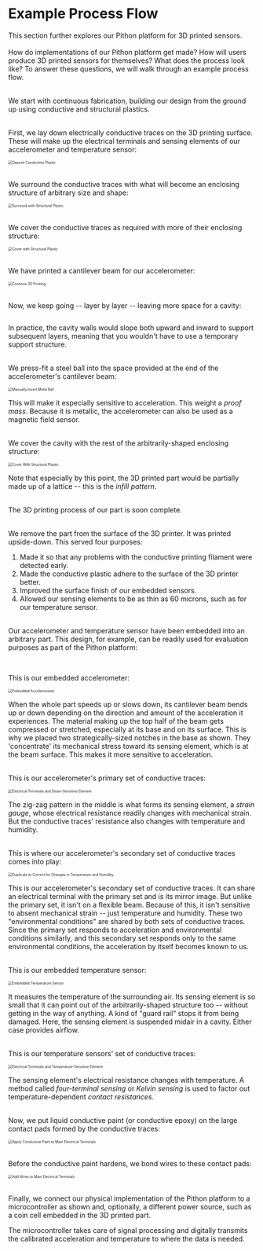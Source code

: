 # Example Process Flow

This section further explores our Pithon platform for 3D printed sensors. \
​ \
How do implementations of our Pithon platform get made? How will users produce 3D printed sensors for themselves? What does the process look like? To answer these questions, we will walk through an example process flow. \
​

We start with continuous fabrication, building our design from the ground up using conductive and structural plastics. \
​

First, we lay down electrically conductive traces on the 3D printing surface. These will make up the electrical terminals and sensing elements of our accelerometer and temperature sensor:

<img src="https://raw.githubusercontent.com/keeganmjgreen/3D-Printed-Sensors-Manual-Demo/main/img/Example-Process-Flow/Figure%20(1).png" alt="Deposit Conductive Plastic" style="zoom:50%;" /> \
​

We surround the conductive traces with what will become an enclosing structure of arbitrary size and shape:

<img src="https://raw.githubusercontent.com/keeganmjgreen/3D-Printed-Sensors-Manual-Demo/main/img/Example-Process-Flow/Figure%20(2).png" alt="Surround with Structural Plastic" style="zoom:50%;" /> \
​

We cover the conductive traces as required with more of their enclosing structure:

<img src="https://raw.githubusercontent.com/keeganmjgreen/3D-Printed-Sensors-Manual-Demo/main/img/Example-Process-Flow/Figure%20(3).png" alt="Cover with Structural Plastic" style="zoom:50%;" /> \
​

We have printed a cantilever beam for our accelerometer:

<img src="https://raw.githubusercontent.com/keeganmjgreen/3D-Printed-Sensors-Manual-Demo/main/img/Example-Process-Flow/Figure%20(4).png" alt="Continue 3D Printing" style="zoom:50%;" /> \
​

Now, we keep going -- layer by layer -- leaving more space for a cavity:

<img src="https://raw.githubusercontent.com/keeganmjgreen/3D-Printed-Sensors-Manual-Demo/main/img/Example-Process-Flow/Figure%20(5).png" alt="" style="zoom:50%;" /> 

In practice, the cavity walls would slope both upward and inward to support subsequent layers, meaning that you wouldn't have to use a temporary support structure. \
​

We press-fit a steel ball into the space provided at the end of the accelerometer's cantilever beam:

<img src="https://raw.githubusercontent.com/keeganmjgreen/3D-Printed-Sensors-Manual-Demo/main/img/Example-Process-Flow/Figure%20(6).png" alt="Manually Insert Metal Ball" style="zoom:50%;" /> 

This will make it especially sensitive to acceleration. This weight a *proof mass*. Because it is metallic, the accelerometer can also be used as a magnetic field sensor. \
​

We cover the cavity with the rest of the arbitrarily-shaped enclosing structure:

<img src="https://raw.githubusercontent.com/keeganmjgreen/3D-Printed-Sensors-Manual-Demo/main/img/Example-Process-Flow/Figure%20(7).png" alt="Cover With Structural Plastic" style="zoom:50%;" /> 

Note that especially by this point, the 3D printed part would be partially made up of a lattice -- this is the *infill pattern*. \
​

The 3D printing process of our part is soon complete. \
​

We remove the part from the surface of the 3D printer. It was printed upside-down. This served four purposes:

 1. Made it so that any problems with the conductive printing filament were detected early.
 2. Made the conductive plastic adhere to the surface of the 3D printer better.
 3. Improved the surface finish of our embedded sensors.
 4. Allowed our sensing elements to be as thin as 60 microns, such as for our temperature sensor. \
    ​

Our accelerometer and temperature sensor have been embedded into an arbitrary part. This design, for example, can be readily used for evaluation purposes as part of the Pithon platform:

<img src="https://raw.githubusercontent.com/keeganmjgreen/3D-Printed-Sensors-Manual-Demo/main/img/Example-Process-Flow/Figure%20(8).png" alt="" style="zoom:50%;" /> \
​

This is our embedded accelerometer:

<img src="https://raw.githubusercontent.com/keeganmjgreen/3D-Printed-Sensors-Manual-Demo/main/img/Example-Process-Flow/Figure%20(9).png" alt="Embedded Accelerometer" style="zoom:50%;" /> 

When the whole part speeds up or slows down, its cantilever beam bends up or down depending on the direction and amount of the acceleration it experiences. The material making up the top half of the beam gets compressed or stretched, especially at its base and on its surface. This is why we placed two strategically-sized notches in the base as shown. They 'concentrate' its mechanical stress toward its sensing element, which is at the beam surface. This makes it more sensitive to acceleration. \
​

This is our accelerometer's primary set of conductive traces:

<img src="https://raw.githubusercontent.com/keeganmjgreen/3D-Printed-Sensors-Manual-Demo/main/img/Example-Process-Flow/Figure%20(10).png" alt="Electrical Terminals and Strain-Sensitive Element" style="zoom:50%;" /> 

The zig-zag pattern in the middle is what forms its sensing element, a *strain gauge*, whose electrical resistance readily changes with mechanical strain. But the conductive traces' resistance also changes with temperature and humidity. \
​

This is where our accelerometer's secondary set of conductive traces comes into play:

<img src="https://raw.githubusercontent.com/keeganmjgreen/3D-Printed-Sensors-Manual-Demo/main/img/Example-Process-Flow/Figure%20(11).png" alt="Duplicate to Correct for Changes in Temperature and Humidity" style="zoom:50%;" /> 

This is our accelerometer's secondary set of conductive traces. It can share an electrical terminal with the primary set and is its mirror image. But unlike the primary set, it isn't on a flexible beam. Because of this, it isn't sensitive to absent mechanical strain -- just temperature and humidity. These two "environmental conditions" are shared by both sets of conductive traces. Since the primary set responds to acceleration and environmental conditions similarly, and this secondary set responds only to the same environmental conditions, the acceleration by itself becomes known to us. \
​

This is our embedded temperature sensor:

<img src="https://raw.githubusercontent.com/keeganmjgreen/3D-Printed-Sensors-Manual-Demo/main/img/Example-Process-Flow/Figure%20(12).png" alt="Embedded Temperature Sensor" style="zoom:50%;" /> 

It measures the temperature of the surrounding air. Its sensing element is so small that it can point out of the arbitrarily-shaped structure too -- without getting in the way of anything. A kind of "guard rail" stops it from being damaged. Here, the sensing element is suspended midair in a cavity. Either case provides airflow. \
​

This is our temperature sensors' set of conductive traces:

<img src="https://raw.githubusercontent.com/keeganmjgreen/3D-Printed-Sensors-Manual-Demo/main/img/Example-Process-Flow/Figure%20(13).png" alt="Electrical Terminals and Temperature-Sensitive Element" style="zoom:50%;" /> 

The sensing element's electrical resistance changes with temperature. A method called *four-terminal sensing* or *Kelvin sensing* is used to factor out temperature-dependent *contact resistances*. \
​

Now, we put liquid conductive paint (or conductive epoxy) on the large contact pads formed by the conductive traces:

<img src="https://raw.githubusercontent.com/keeganmjgreen/3D-Printed-Sensors-Manual-Demo/main/img/Example-Process-Flow/Figure%20(14).png" alt="Apply Conductive Paint to Main Electrical Terminals" style="zoom:50%;" /> \
​

Before the conductive paint hardens, we bond wires to these contact pads:

<img src="https://raw.githubusercontent.com/keeganmjgreen/3D-Printed-Sensors-Manual-Demo/main/img/Example-Process-Flow/Figure%20(15).png" alt="Add Wires to Main Electrical Terminals" style="zoom:50%;" /> \
​

Finally, we connect our physical implementation of the Pithon platform to a microcontroller as shown and, optionally, a different power source, such as a coin cell embedded in the 3D printed part.

The microcontroller takes care of signal processing and digitally transmits the calibrated acceleration and temperature to where the data is needed. \
​
